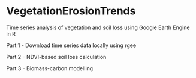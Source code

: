 # VegetationErosionTrends
Time series analysis of vegetation and soil loss using Google Earth Engine in R

Part 1 - Download time series data locally using rgee

Part 2 - NDVI-based soil loss calculation 

Part 3 - Biomass-carbon modelling
